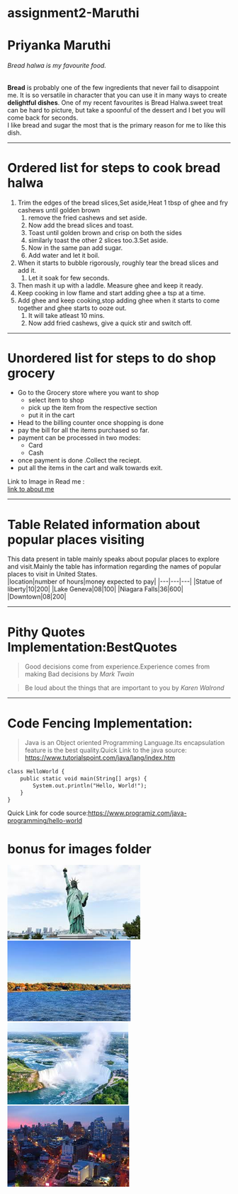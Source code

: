 # assignment2-Maruthi
# Priyanka Maruthi
###### Bread halwa is my favourite food.

**Bread** is probably one of the few ingredients that never fail to disappoint me. It is so versatile in character that you can use it in many ways to create **delightful dishes**. One of my recent favourites is Bread Halwa.sweet treat can be hard to picture, but take a spoonful of the dessert and I bet you will come back for seconds.<br>
I like bread and sugar the most that is the primary reason for me to like this dish.

---
# Ordered list for steps to cook bread halwa
1. Trim the edges of the bread slices,Set aside,Heat 1 tbsp of ghee and fry cashews until golden brown 
    1. remove the fried cashews and set aside.
    2. Now add the bread slices and toast.
    3. Toast until golden brown and crisp on both the sides
    4. similarly toast the other 2 slices too.3.Set aside.
    5. Now in the same pan add sugar.
    6. Add water and let it boil.
2. When it starts to bubble rigorously, roughly tear the bread slices and add it.
    1. Let it soak for few seconds.
3. Then mash it up with a laddle. Measure ghee and  keep it ready.
4. Keep cooking in low flame and start adding ghee a tsp at a time.
5. Add ghee and keep cooking,stop adding ghee when it starts to come together and ghee starts to ooze out. 
    1. It will take atleast 10 mins.
    2. Now add fried cashews, give a quick stir and switch off.

---
# Unordered list for steps to do shop grocery 
* Go to the Grocery store where you want to shop
    * select item to shop
    * pick up the item from the respective section
    * put it in the cart
* Head to the billing counter once shopping is done
* pay the bill for all the items purchased so far.
* payment can be processed in two modes:
    * Card
    * Cash
* once payment is done .Collect the reciept.
* put all the items in the cart and walk towards exit.

Link to Image in Read me :<br>
[link to about me](https://github.com/Maruthi158/assignment2-Maruthi/blob/main/AboutMe.md)

---
# Table Related information about popular places  visiting

This data present in table mainly speaks about popular places to explore and visit.Mainly the table has information regarding the names of popular places to visit in United States.<br>
|location|number of hours|money expected to pay|
|---|---|---|
|Statue of liberty|10|200|
|Lake Geneva|08|100|
|Niagara Falls|36|600|
|Downtown|08|200|

---
# Pithy Quotes Implementation:BestQuotes
> Good decisions come from experience.Experience comes from making Bad decisions by *Mark Twain*

> Be loud about the things that are important to you by *Karen Walrond*

---
# Code Fencing Implementation:
> Java is an Object oriented Programming Language.Its encapsulation feature is the best quality.Quick Link to the java source: <https://www.tutorialspoint.com/java/lang/index.htm>
```
class HelloWorld {
    public static void main(String[] args) {
        System.out.println("Hello, World!"); 
    }
}
```
Quick Link for code source:<https://www.programiz.com/java-programming/hello-world>

# bonus for images folder
![Statue of liberty](/images/statue_of.jpg)
![Lake Geneva](/images/Lake_Geneva.jpg)
![Niagara Falls](/images/niagara_falls.jpg)
![downtown](/images/downtown.jpg)









